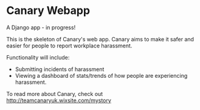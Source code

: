 # Canary Webapp
A Django app - in progress! 

This is the skeleton of Canary's web app. Canary aims to make it safer and easier for people to report workplace harassment. 

Functionality will include:
- Submitting incidents of harassment
- Viewing a dashboard of stats/trends of how people are experiencing harassment. 

To read more about Canary, check out http://teamcanaryuk.wixsite.com/mystory
